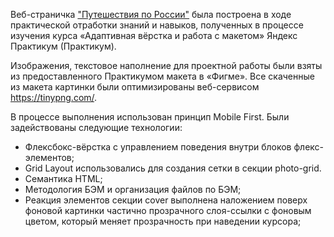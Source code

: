 Веб-страничка ["Путешествия по России"](https://ashtree777.github.io/russian-travel/index.html) была построена в ходе практической отработки знаний и навыков,  полученных в процессе изучения курса «Адаптивная вёрстка и работа с макетом» Яндекс Практикум (Практикум).  

Изображения, текстовое наполнение для проектной работы были взяты из предоставленного Практикумом макета в «Фигме».  Все скаченные из макета картинки были оптимизированы веб-сервисом https://tinypng.com/. 

В процессе выполнения использован принцип Mobile First.  Были задействованы следующие технологии:  
* Флексбокс-вёрстка с управлением поведения внутри блоков флекс-элементов;
* Grid Layout использовались для создания сетки в секции photo-grid.
* Семантика HTML;
* Методология БЭМ и организация файлов по БЭМ;
* Реакция элементов секции cover выполнена наложением поверх фоновой картинки частично прозрачного слоя-ссылки  с фоновым цветом, который меняет прозрачность при наведении курсора;
